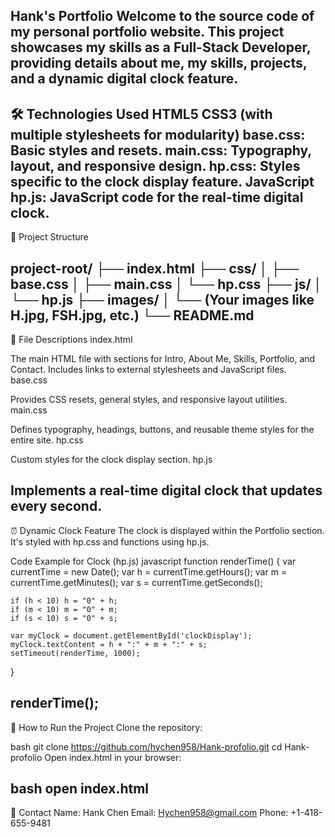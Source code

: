 Hank's Portfolio
Welcome to the source code of my personal portfolio website. This project showcases my skills as a Full-Stack Developer, providing details about me, my skills, projects, and a dynamic digital clock feature.
--------------------------------------------------------------------------------------------------------------------------------------------------------------------------------------------------
🛠️ Technologies Used
HTML5
CSS3 (with multiple stylesheets for modularity)
base.css: Basic styles and resets.
main.css: Typography, layout, and responsive design.
hp.css: Styles specific to the clock display feature.
JavaScript
hp.js: JavaScript code for the real-time digital clock.
--------------------------------------------------------------------------------------------------------------------------------------------------------------------------------------------------
📂 Project Structure

project-root/
├── index.html
├── css/
│   ├── base.css
│   ├── main.css
│   └── hp.css
├── js/
│   └── hp.js
├── images/
│   └── (Your images like H.jpg, FSH.jpg, etc.)
└── README.md
--------------------------------------------------------------------------------------------------------------------------------------------------------------------------------------------------
📝 File Descriptions
index.html

The main HTML file with sections for Intro, About Me, Skills, Portfolio, and Contact.
Includes links to external stylesheets and JavaScript files.
base.css

Provides CSS resets, general styles, and responsive layout utilities.
main.css

Defines typography, headings, buttons, and reusable theme styles for the entire site.
hp.css

Custom styles for the clock display section.
hp.js

Implements a real-time digital clock that updates every second.
--------------------------------------------------------------------------------------------------------------------------------------------------------------------------------------------------
⏰ Dynamic Clock Feature
The clock is displayed within the Portfolio section. It's styled with hp.css and functions using hp.js.

Code Example for Clock (hp.js)
javascript
function renderTime() {
    var currentTime = new Date();
    var h = currentTime.getHours();
    var m = currentTime.getMinutes();
    var s = currentTime.getSeconds();

    if (h < 10) h = "0" + h;
    if (m < 10) m = "0" + m;
    if (s < 10) s = "0" + s;

    var myClock = document.getElementById('clockDisplay');
    myClock.textContent = h + ":" + m + ":" + s;
    setTimeout(renderTime, 1000);
}

renderTime();
--------------------------------------------------------------------------------------------------------------------------------------------------------------------------------------------------
🚀 How to Run the Project
Clone the repository:

bash
git clone https://github.com/hychen958/Hank-profolio.git
cd Hank-profolio
Open index.html in your browser:

bash
open index.html
--------------------------------------------------------------------------------------------------------------------------------------------------------------------------------------------------
📧 Contact
Name: Hank Chen
Email: Hychen958@gmail.com
Phone: +1-418-655-9481
